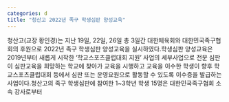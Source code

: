 ```yaml
---
categories: d
title: "청산고 2022년 족구 학생심판 양성교육"
---
```

청산고(교장 황인경)는 지난 19일, 22일, 26일 총 3일간 대한체육회와 대한민국족구협회의 후원으로 2022년 족구 학생심판 양성교육을 실시하였다.학생심판 양성교육은 2019년부터 새롭게 시작한 &lsquo;학교스포츠클럽대회 지원&rsquo; 사업의 세부사업으로 전문 심판이 심판교육을 희망하는 학교에 찾아가 교육을 시행하고 교육을 이수한 학생이 향후 학교스포츠클럽대회 등에서 심판 또는 운영요원으로 활동할 수 있도록 이수증을 발급하는 사업이다.청산고의 족구 학생심판에 참여한 1~3학년 학생 15명은 대한민국족구협회 소속 강사로부터